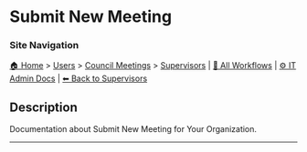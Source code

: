 <!-- description: Documentation about Submit New Meeting for Your Organization. -->

# Submit New Meeting

### Site Navigation
[🏠 Home](../../../README.md) > [Users](../../README.md) > [Council Meetings](../README.md) > [Supervisors](README.md) | [📂 All Workflows](../../../users/users.md) | [⚙ IT Admin Docs](../../../it-admins/README.md) | [⬅ Back to Supervisors](README.md)

## Description
Documentation about Submit New Meeting for Your Organization.

---